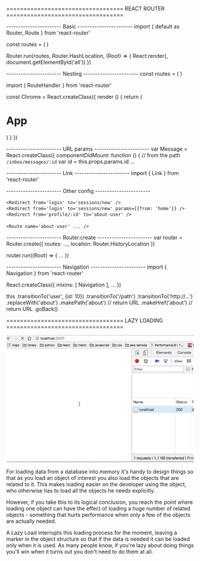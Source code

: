 ================================== REACT ROUTER ==================================

----------------------- Basic -----------------------
  import { default as Router, Route } from 'react-router'

  const routes = (
    <Route>
      <Route path='*' handler={RootView} />
    </Route>
  )

  Router.run(routes, Router.HashLocation, (Root) => {
    React.render(<Root />, document.getElementById('all'))
  })


----------------------- Nesting -----------------------
  const routes = (
    <Route handler={Chrome}>
      <Route path='about' handler={About} />
      <Route path='inbox' handler={Inbox} />
      <Route path='messages/:id' handler={Message} />
    </Route>
  )

  import { RouteHandler } from 'react-router'

  const Chrome = React.createClass({
    render () {
      return (
        <div>
          <h1>App</h1>
          <RouteHandler />
        </div>
      )
    }
  })


----------------------- URL params -----------------------
  var Message = React.createClass({
    componentDidMount: function () {
      // from the path `/inbox/messages/:id`
      var id = this.props.params.id
      ...


----------------------- Link -----------------------
  import { Link } from 'react-router'

  <!-- make a named route `user` -->
  <Link to='user' params={{userId: 10}} />

  <Link to='login'
    activeClassName='-active'
    onClick='...'>


----------------------- Other config -----------------------
  <Route path='/'>
    <DefaultRoute handler={Home} />
    <NotFoundRoute handler={NotFound} />
    
    <Redirect from='login' to='sessions/new' />
    <Redirect from='login' to='sessions/new' params={{from: 'home'}} />
    <Redirect from='profile/:id' to='about-user' />

    <Route name='about-user' ... />


----------------------- Router.create -----------------------
  var router = Router.create({
    routes: <Route>...</Route>,
    location: Router.HistoryLocation
  })

  router.run((Root) => { ... })


----------------------- Navigation -----------------------
import { Navigation } from 'react-router'

  React.createClass({
    mixins: [ Navigation ], ...
  })

  this
    .transitionTo('user', {id: 10})
    .transitionTo('/path')
    .transitionTo('http://...')
    .replaceWith('about')
    .makePath('about') // return URL
    .makeHref('about') // return URL
    .goBack()


  ================================== LAZY LOADING ==================================

  ![](https://raw.githubusercontent.com/asifvora/lazy-loading-react-js/master/lazy2.gif)

  For loading data from a database into memory it's handy to design things so that as you load an object of interest you also load the objects that are related to it. This makes loading easier on the developer using the object, who otherwise has to load all the objects he needs explicitly.

  However, if you take this to its logical conclusion, you reach the point where loading one object can have the effect of loading a huge number of related objects - something that hurts performance when only a few of the objects are actually needed.

  A Lazy Load interrupts this loading process for the moment, leaving a marker in the object structure so that if the data is needed it can be loaded only when it is used. As many people know, if you're lazy about doing things you'll win when it turns out you don't need to do them at all.